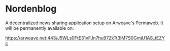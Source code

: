 # Nordenblog
A decentralized news sharing application setup on Arweave's Permaweb. It will be permanently available on:

https://arweave.net:443/J5WLs0FtE31vFJn7hu97ZkTt3lM7S0GmjU1AS_tEZYc
